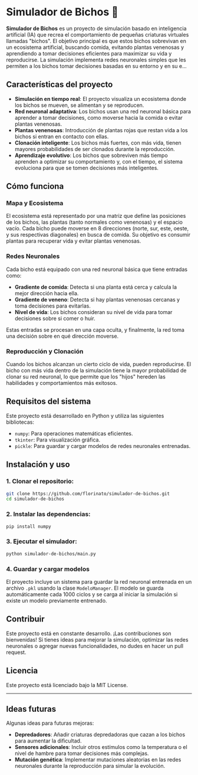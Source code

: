 
# Simulador de Bichos 🐛

**Simulador de Bichos** es un proyecto de simulación basado en inteligencia artificial (IA) que recrea el comportamiento de pequeñas criaturas virtuales llamadas "bichos". El objetivo principal es que estos bichos sobrevivan en un ecosistema artificial, buscando comida, evitando plantas venenosas y aprendiendo a tomar decisiones eficientes para maximizar su vida y reproducirse. La simulación implementa redes neuronales simples que les permiten a los bichos tomar decisiones basadas en su entorno y en su e...

## Características del proyecto

- **Simulación en tiempo real**: El proyecto visualiza un ecosistema donde los bichos se mueven, se alimentan y se reproducen.
- **Red neuronal adaptativa**: Los bichos usan una red neuronal básica para aprender a tomar decisiones, como moverse hacia la comida o evitar plantas venenosas.
- **Plantas venenosas**: Introducción de plantas rojas que restan vida a los bichos si entran en contacto con ellas.
- **Clonación inteligente**: Los bichos más fuertes, con más vida, tienen mayores probabilidades de ser clonados durante la reproducción.
- **Aprendizaje evolutivo**: Los bichos que sobreviven más tiempo aprenden a optimizar su comportamiento y, con el tiempo, el sistema evoluciona para que se tomen decisiones más inteligentes.

## Cómo funciona

### Mapa y Ecosistema

El ecosistema está representado por una matriz que define las posiciones de los bichos, las plantas (tanto normales como venenosas) y el espacio vacío. Cada bicho puede moverse en 8 direcciones (norte, sur, este, oeste, y sus respectivas diagonales) en busca de comida. Su objetivo es consumir plantas para recuperar vida y evitar plantas venenosas.

### Redes Neuronales

Cada bicho está equipado con una red neuronal básica que tiene entradas como:

- **Gradiente de comida**: Detecta si una planta está cerca y calcula la mejor dirección hacia ella.
- **Gradiente de veneno**: Detecta si hay plantas venenosas cercanas y toma decisiones para evitarlas.
- **Nivel de vida**: Los bichos consideran su nivel de vida para tomar decisiones sobre si comer o huir.
  
Estas entradas se procesan en una capa oculta, y finalmente, la red toma una decisión sobre en qué dirección moverse.

### Reproducción y Clonación

Cuando los bichos alcanzan un cierto ciclo de vida, pueden reproducirse. El bicho con más vida dentro de la simulación tiene la mayor probabilidad de clonar su red neuronal, lo que permite que los "hijos" hereden las habilidades y comportamientos más exitosos.

## Requisitos del sistema

Este proyecto está desarrollado en Python y utiliza las siguientes bibliotecas:

- `numpy`: Para operaciones matemáticas eficientes.
- `tkinter`: Para visualización gráfica.
- `pickle`: Para guardar y cargar modelos de redes neuronales entrenadas.

## Instalación y uso

### 1. Clonar el repositorio:

```bash
git clone https://github.com/florinato/simulador-de-bichos.git
cd simulador-de-bichos
```

### 2. Instalar las dependencias:

```bash
pip install numpy
```

### 3. Ejecutar el simulador:

```bash
python simulador-de-bichos/main.py
```

### 4. Guardar y cargar modelos

El proyecto incluye un sistema para guardar la red neuronal entrenada en un archivo `.pkl` usando la clase `ModeloManager`. El modelo se guarda automáticamente cada 1000 ciclos y se carga al iniciar la simulación si existe un modelo previamente entrenado.

## Contribuir

Este proyecto está en constante desarrollo. ¡Las contribuciones son bienvenidas! Si tienes ideas para mejorar la simulación, optimizar las redes neuronales o agregar nuevas funcionalidades, no dudes en hacer un pull request.

## Licencia

Este proyecto está licenciado bajo la MIT License.

---

## Ideas futuras

Algunas ideas para futuras mejoras:

- **Depredadores**: Añadir criaturas depredadoras que cazan a los bichos para aumentar la dificultad.
- **Sensores adicionales**: Incluir otros estímulos como la temperatura o el nivel de hambre para tomar decisiones más complejas.
- **Mutación genética**: Implementar mutaciones aleatorias en las redes neuronales durante la reproducción para simular la evolución.
